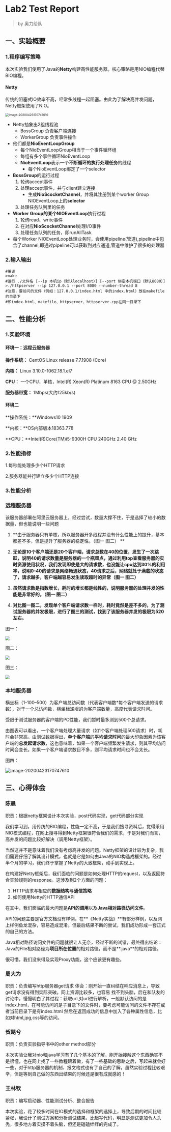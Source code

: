 # Lab2 Test Report

> by 奥力给队

## 一、实验概要

### 1.程序编写策略

本次实验我们使用了Java的**Netty**构建高性能服务器。核心策略是用NIO编程代替BIO编程。

#### Netty

传统的阻塞式IO效率不高，经常多线程一起阻塞。由此为了解决高并发问题，Netty框架使用了NIO。

<img src="Lab2 Test Report.assets/image-20200423170747610.png" alt="image-20200423170747610" style="zoom: 67%;" />

- Netty抽象出2组线程池
    - BossGroup 负责客户端连接
    - WorkerGroup 负责事件操作
- 他们都是**NioEventLoopGroup**
    - 每个NioEventLoopGroup相当于一个事件循环组
    - 每组有多个事件循环NioEventLoop
    - **NioEventLoop**表示一个**不断循环的执行处理任务**的线程
        - 每个NioEventLoop绑定了一个selector
- **BossGroup**的运行过程
    1. 轮询accept事件
    2. 处理accept事件，并与client建立连接
        - 生成**NioScocketChannel**，并将其注册到某个worker Group NIOEventLoop上的**selector**
    3. 处理任务队列里的任务
- **Worker Group的某个NIOEventLoop**执行过程
    1. 轮询read、write事件
    2. 在对应**NioScocketChannel**处理I/O事件
    3. 处理任务队列的任务，即runAllTask
- 每个Worker NIOEventLoop处理业务时，会使用pipeline(管道),pipeline中包含了channel,即通过pipeline可以获取到对应通道,管道中维护了很多的处理器

### 2.输入输出

```shell
#编译
>make
#运行 ./文件名 [--ip 本机ip（默认localhost）] [--port 绑定本机端口（默认8080）]
>./httpserver --ip 127.0.0.1 --port 8080 --number-thread 8
#注意，要访问的文件（例如：127.0.0.1/index.html 中的index.html）放在makefile的目录下
#即index.html、makefile、httpserver、httpserver.cpp在同一目录下
```

## 二、性能分析

### 1.实验环境

#### 环境一：远程云服务器

**操作系统：** CentOS Linux release 7.7.1908 (Core) 

**内核：** Linux 3.10.0-1062.18.1.el7

**CPU：** 一个CPU，单核，Intel(R) Xeon(R) Platinum 8163 CPU @ 2.50GHz

**服务器带宽：** 1Mbps(大约125kb/s)

#### 环境二

**操作系统：**Windows10 1909

**内核：**OS内部版本18363.778

**CPU：**Intel(R)Core(TM)i5-9300H CPU 240GHz 2.40 GHz

### 2.性能指标

1.每秒能处理多少个HTTP请求

2.服务器能并行建立多少个HTTP连接

### 3.性能分析

### 远程服务器

该服务器部署在阿里云服务器上，经过尝试，数量大撑不住，于是选择了较小的数据量，但也能说明一些问题

1. **由于服务器只有单核，所以服务器开多线程并没有什么性能上的提升，基本都差不多，但是提升了服务器的稳定性。（图一 图二） **

2. **无论是10个客户端还是20个客户端，请求总数在40的位置，发生了一次跳跃，说明40的请求数量是服务器的一个瓶颈点，通过利用top查看服务器的实时资源使用状况，我们发现即使是大的请求数，也没能让cpu达到30%的利用率，说明0-40的请求是网络畅通状态，40请求之后，网络就处于满载的状态了，请求越多，客户端越容易发生读取超时的异常（图一 图二）** 

3. **虽然请求数是指数增长，耗时的增长都是线性的，说明服务器的处理并发的性能是非常好的。（图一 图二）** 
4. **对比图一图二，发现单个客户端请求数一样时，耗时竟然是差不多的，为了测试服务器的并发极限，进行了图三的测试，找到了该服务器并发的极限为520左右。**  

图一：

<img src="Lab2 Test Report.assets/CZ@7[O3WJ5MLSVI$8[3MYKO.png" style="zoom: 80%;" />

图二：

<img src="Lab2 Test Report.assets/Z0XAOZ1RN24V3%S}CTYCBDE.png" style="zoom: 80%;" />

图三：

<img src="Lab2 Test Report.assets/82U56K7F~P1$~]5XXB0[1Y3.png" style="zoom: 80%;" />



### 本地服务器

横坐标（1-100–500）为客户端总访问数（代表客户端数*每个客户端发送的请求数），对于一个总访问数，横坐标递增的为客户端数量，高度代表请求时间。

受限于测试服务器的客户端的PC性能，我们暂时最多测到500个总请求。

由图表可以看出，一个客户端处理大量请求（如1个客户端处理500请求）时，耗时会非常高。由测试数据得出，**单个客户端**的**平均请求时间**的最大印象因素为该客户端的**总发起请求数**，这也意味着，如果一个客户端频繁发生请求，则其平均访问时间会变长。如果一个客户端请求数目不多，则平均请求时间也不会太长。

图四：

<img src="Lab2 Test Report.assets/image-20200429011656350.png" alt="image-20200423170747610" style="zoom: 100%;" />



## 三、心得体会

### 陈晨

职责：根据netty框架设计本次实验，post代码实现，get代码部分实现

我们学习到，用传统的BIO编程，性能一定不高，于是我们搜寻资料后，觉得采用NIO模式编程，在网上搜寻得到Netty框架很符合我们的需求，于是对我们而言，高并发的问题比较好解决（调用Netty框架）。

当然这并不是意味着我们没有考虑高并发的问题。Netty框架的设计较为复杂，我们需要仔细了解其设计模式，也就是它是如何由Java的NIO构造成框架的。经过半个月的学习，我们终于掌握了Netty的大致框架，动手到实现上。

在构建好Netty框架后，我们面临的问题是如何处理HTTP的request，以及返回符合实验规则的response。这涉及到2个方面的问题：

1. HTTP请求与相应的**数据结构**与**通信策略**
2. 如何使用Netty的HTTP通信API

在其中，我们面临的最大问题是**API的调用**以及**Java相对路径访问文件**。

API的问题主要是官方文档没有样例，在**《Netty实战》**有部分样例，以及网上样例鱼龙混杂，容易造成混淆。但最后结果不断的尝试，我们成功形成一套正式的自己的方法。

Java相对路径访问文件的问题就很让人无奈，经过不断的试错，最终得出结论：Java的FIle相对路径为**项目所在位置**的相对路径，而不是**.java**的相对路径。

很可惜，我们没来得及实现Proxy功能，这个应该更有趣些。

### 周大为

职责：负责编写http服务器get请求
体会：刚开始一直纠结在响应消息上，导致get请求没有得到实际突破。网上资源比较多，也容易
找不到头脑，后在和队友的讨论中，慢慢明白了其过程：获取url,对url进行解析，一般默认访问的是
index.html，在可能访问的是子目录下的文件时，要考虑可能访问的文件不存在或者当前目录下是有index.html
然后在返回成功的信息中加入了各种属性信息，比如对html,jpg,css等的访问。

### 贺飓兮

职责：负责实验指导书中的other method部分

本次实验让我对nio和java学习有了几个基本的了解，刚开始接触这个东西确实不是很懂，也在网上找了一些教程跟着做，有了一些基础的思路之后，写起来就会好一些，对于http服务器的机制、报文格式也有了自己的了解，虽然实验过程比较艰辛，但是等到自己做的东西出结果的时候还是很有成就感的！

### 王林钦

职责：编写启动器、性能测试分析、整合报告

本次实验，花了较多时间在IO模式的选择和框架的选择上，导致后期的时间比较紧张，我设计了测试方案和分析测试结果，比起写代码，明显是测试更加令人头秃，很多地方着实摸不着头脑，但还是磕磕绊绊的完成了。